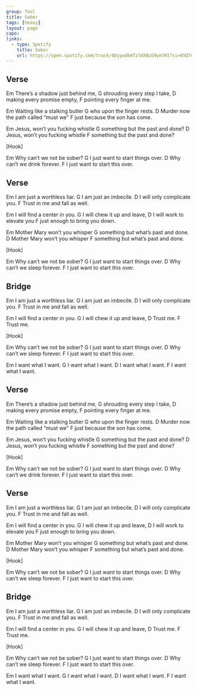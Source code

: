 ```yaml
---
group: Tool
title: Sober
tags: [heavy]
layout: page
capo: 
links: 
  - type: Spotify
    title: Sober
    url: https://open.spotify.com/track/6DyywdbmTzlmXBzG9ym7Rt?si=65Q7q-HoTl6FC5CRRAuWhg
---
```


## Verse

Em
There’s a shadow just behind me,
G
shrouding every step I take,
D
making every promise empty,
F
pointing every finger at me.

Em
Waiting like a stalking butler
G
who upon the finger rests.
D
Murder now the path called “must we"
F
just because the son has come.

Em
Jesus, won’t you fucking whistle
G
something but the past and done?
D
Jesus, won’t you fucking whistle
F
something but the past and done?

[Hook]

Em
Why can’t we not be sober?
G
I just want to start things over.
D
Why can’t we drink forever.
F
I just want to start this over.

## Verse

Em
I am just a worthless liar.
G
I am just an imbecile.
D
I will only complicate you.
F
Trust in me and fall as well.

Em
I will find a center in you.
G
I will chew it up and leave,
D
I will work to elevate you
F
just enough to bring you down.

Em
Mother Mary won’t you whisper
G
something but what’s past and done.
D
Mother Mary won’t you whisper
F
something but what’s past and done.

[Hook]

Em
Why can’t we not be sober?
G
I just want to start things over.
D
Why can’t we sleep forever.
F
I just want to start this over.

## Bridge

Em
I am just a worthless liar.
G
I am just an imbecile.
D
I will only complicate you.
F
Trust in me and fall as well.

Em
I will find a center in you.
G
I will chew it up and leave,
D
Trust me.
F
Trust me.

[Hook]

Em
Why can’t we not be sober?
G
I just want to start things over.
D
Why can’t we sleep forever.
F
I just want to start this over.

Em
I want what I want.
G
I want what I want.
D
I want what I want.
F
I want what I want.

## Verse

Em
There’s a shadow just behind me,
G
shrouding every step I take,
D
making every promise empty,
F
pointing every finger at me.

Em
Waiting like a stalking butler
G
who upon the finger rests.
D
Murder now the path called “must we"
F
just because the son has come.

Em
Jesus, won’t you fucking whistle
G
something but the past and done?
D
Jesus, won’t you fucking whistle
F
something but the past and done?

[Hook]

Em
Why can’t we not be sober?
G
I just want to start things over.
D
Why can’t we drink forever.
F
I just want to start this over.

## Verse

Em
I am just a worthless liar.
G
I am just an imbecile.
D
I will only complicate you.
F
Trust in me and fall as well.

Em
I will find a center in you.
G
I will chew it up and leave,
D
I will work to elevate you
F
just enough to bring you down.

Em
Mother Mary won’t you whisper
G
something but what’s past and done.
D
Mother Mary won’t you whisper
F
something but what’s past and done.

[Hook]

Em
Why can’t we not be sober?
G
I just want to start things over.
D
Why can’t we sleep forever.
F
I just want to start this over.

## Bridge

Em
I am just a worthless liar.
G
I am just an imbecile.
D
I will only complicate you.
F
Trust in me and fall as well.

Em
I will find a center in you.
G
I will chew it up and leave,
D
Trust me.
F
Trust me.

[Hook]

Em
Why can’t we not be sober?
G
I just want to start things over.
D
Why can’t we sleep forever.
F
I just want to start this over.

Em
I want what I want.
G
I want what I want.
D
I want what I want.
F
I want what I want.


